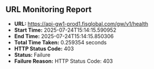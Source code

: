 ## URL Monitoring Report

- **URL:** https://api-gw1-prod1.fisglobal.com/gw/v1/health
- **Start Time:** 2025-07-24T15:14:15.590952
- **End Time:** 2025-07-24T15:14:15.850306
- **Total Time Taken:** 0.259354 seconds
- **HTTP Status Code:** 403
- **Status:** Failure
- **Failure Reason:** HTTP Status Code: 403
